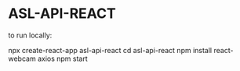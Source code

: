 # ASL-API-REACT

to run locally:

npx create-react-app asl-api-react
cd asl-api-react
npm install react-webcam axios
npm start 

